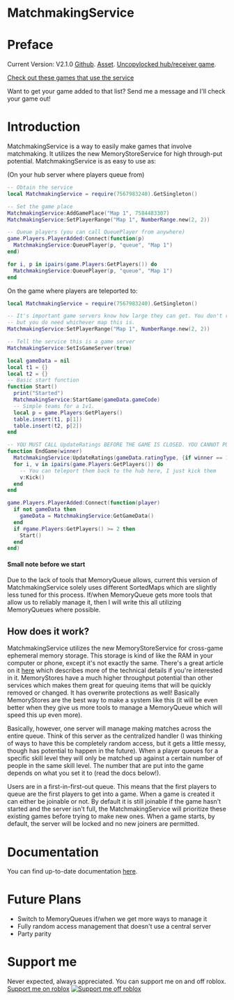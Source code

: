 
# MatchmakingService

# Preface
Current Version: V2.1.0
[Github](https://github.com/steven4547466/MatchmakingService). [Asset](https://www.roblox.com/library/7567983240/MatchmakingService). [Uncopylocked hub/receiver game](https://www.roblox.com/games/7563843268/MatchmakingService).

[Check out these games that use the service](https://github.com/steven4547466/MatchmakingService/blob/master/GamesThatUseMatchmakingService.md)

Want to get your game added to that list? Send me a message and I'll check your game out!

# Introduction
MatchmakingService is a way to easily make games that involve matchmaking. It utilizes the new MemoryStoreService for high through-put potential. MatchmakingService is as easy to use as:

(On your hub server where players queue from)
```lua
-- Obtain the service
local MatchmakingService = require(7567983240).GetSingleton()

-- Set the game place
MatchmakingService:AddGamePlace("Map 1", 7584483307)
MatchmakingService:SetPlayerRange("Map 1", NumberRange.new(2, 2))

-- Queue players (you can call QueuePlayer from anywhere)
game.Players.PlayerAdded:Connect(function(p)
  MatchmakingService:QueuePlayer(p, "queue", "Map 1")
end)

for i, p in ipairs(game.Players:GetPlayers()) do
  MatchmakingService:QueuePlayer(p, "queue", "Map 1")
end
```

On the game where players are teleported to:
```lua
local MatchmakingService = require(7567983240).GetSingleton()

-- It's important game servers know how large they can get. You don't really need every map here,
-- but you do need whichever map this is.
MatchmakingService:SetPlayerRange("Map 1", NumberRange.new(2, 2))

-- Tell the service this is a game server
MatchmakingService:SetIsGameServer(true)

local gameData = nil
local t1 = {}
local t2 = {}
-- Basic start function
function Start()
  print("Started")
  MatchmakingService:StartGame(gameData.gameCode)
  -- Simple teams for a 1v1.
  local p = game.Players:GetPlayers()
  table.insert(t1, p[1])
  table.insert(t2, p[2])
end

-- YOU MUST CALL UpdateRatings BEFORE THE GAME IS CLOSED. YOU CANNOT PUT THIS IN BindToClose!
function EndGame(winner)
  MatchmakingService:UpdateRatings(gameData.ratingType, {if winner == 1 then 1 else 2, if winner == 2 then 1, else 2}, {t1, t2})
  for i, v in ipairs(game.Players:GetPlayers()) do
    -- You can teleport them back to the hub here, I just kick them
    v:Kick()
  end
end

game.Players.PlayerAdded:Connect(function(player)
  if not gameData then
    gameData = MatchmakingService:GetGameData()
  end
  if #game.Players:GetPlayers() >= 2 then
    Start()
  end
end)
```

#### Small note before we start
Due to the lack of tools that MemoryQueue allows, current this version of MatchmakingService solely uses different SortedMaps which are slightly less tuned for this process. If/when MemoryQueue gets more tools that allow us to reliably manage it, then I will write this all utilizing MemoryQueues where possible.

## How does it work?
MatchmakingService utilizes the new MemoryStoreService for cross-game ephemeral memory storage. This storage is kind of like the RAM in your computer or phone, except it's not exactly the same. There's a great article on it [here](https://developer.roblox.com/en-us/articles/memory-store) which describes more of the technical details if you're interested in it. MemoryStores have a much higher throughput potential than other services which makes them great for queuing items that will be quickly removed or changed. It has overwrite protections as well! Basically MemoryStores are the best way to make a system like this (it will be even better when they give us more tools to manage a MemoryQueue which will speed this up even more).

Basically, however, one server will manage making matches across the entire queue. Think of this server as the centralized handler (I was thinking of ways to have this be completely random access, but it gets a little messy, though has potential to happen in the future). When a player queues for a specific skill level they will only be matched up against a certain number of people in the same skill level. The number that are put into the game depends on what you set it to (read the docs below!).

Users are in a first-in-first-out queue. This means that the first players to queue are the first players to get into a game. When a game is created it can either be joinable or not. By default it is still joinable if the game hasn't started and the server isn't full, the MatchmakingService will prioritize these existing games before trying to make new ones. When a game starts, by default, the server will be locked and no new joiners are permitted.

# Documentation
You can find up-to-date documentation [here](https://steven4547466.github.io/MatchmakingService/). 

# Future Plans
- Switch to MemoryQueues if/when we get more ways to manage it
- Fully random access management that doesn't use a central server
- Party parity

# Support me
Never expected, always appreciated. You can support me on and off roblox.
[Support me on roblox](https://www.roblox.com/games/13550484109/Donation-Place)
[![Support me off roblox](https://storage.ko-fi.com/cdn/kofi1.png?v=3)](https://ko-fi.com/Q5Q6EXO9E)